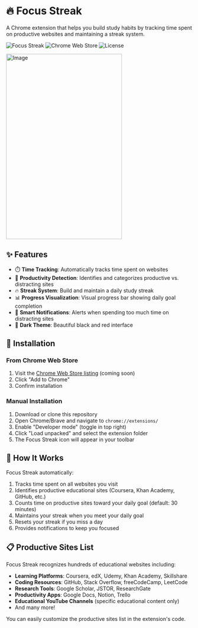 # 🔥 Focus Streak

A Chrome extension that helps you build study habits by tracking time spent on productive websites and maintaining a streak system.

![Focus Streak](https://img.shields.io/badge/Version-1.0.1-brightgreen.svg)
![Chrome Web Store](https://img.shields.io/chrome-web-store/v/none-yet?label=Chrome%20Web%20Store)
![License](https://img.shields.io/badge/License-MIT-blue.svg)

<img width="313" height="500" alt="Image" src="https://github.com/user-attachments/assets/84e162cf-3207-441d-828c-2890e6f594ea" />

## ✨ Features

- ⏱️ **Time Tracking**: Automatically tracks time spent on websites
- 🎯 **Productivity Detection**: Identifies and categorizes productive vs. distracting sites
- 🔥 **Streak System**: Build and maintain a daily study streak
- 📊 **Progress Visualization**: Visual progress bar showing daily goal completion
- 🔔 **Smart Notifications**: Alerts when spending too much time on distracting sites
- 🎨 **Dark Theme**: Beautiful black and red interface

## 🚀 Installation

### From Chrome Web Store
1. Visit the [Chrome Web Store listing](#) (coming soon)
2. Click "Add to Chrome"
3. Confirm installation

### Manual Installation
1. Download or clone this repository
2. Open Chrome/Brave and navigate to `chrome://extensions/`
3. Enable "Developer mode" (toggle in top right)
4. Click "Load unpacked" and select the extension folder
5. The Focus Streak icon will appear in your toolbar

## 🎯 How It Works

Focus Streak automatically:
1. Tracks time spent on all websites you visit
2. Identifies productive educational sites (Coursera, Khan Academy, GitHub, etc.)
3. Counts time on productive sites toward your daily goal (default: 30 minutes)
4. Maintains your streak when you meet your daily goal
5. Resets your streak if you miss a day
6. Provides notifications to keep you focused

## 📋 Productive Sites List

Focus Streak recognizes hundreds of educational websites including:

- **Learning Platforms**: Coursera, edX, Udemy, Khan Academy, Skillshare
- **Coding Resources**: GitHub, Stack Overflow, freeCodeCamp, LeetCode
- **Research Tools**: Google Scholar, JSTOR, ResearchGate
- **Productivity Apps**: Google Docs, Notion, Trello
- **Educational YouTube Channels** (specific educational content only)
- And many more!

You can easily customize the productive sites list in the extension's code.

